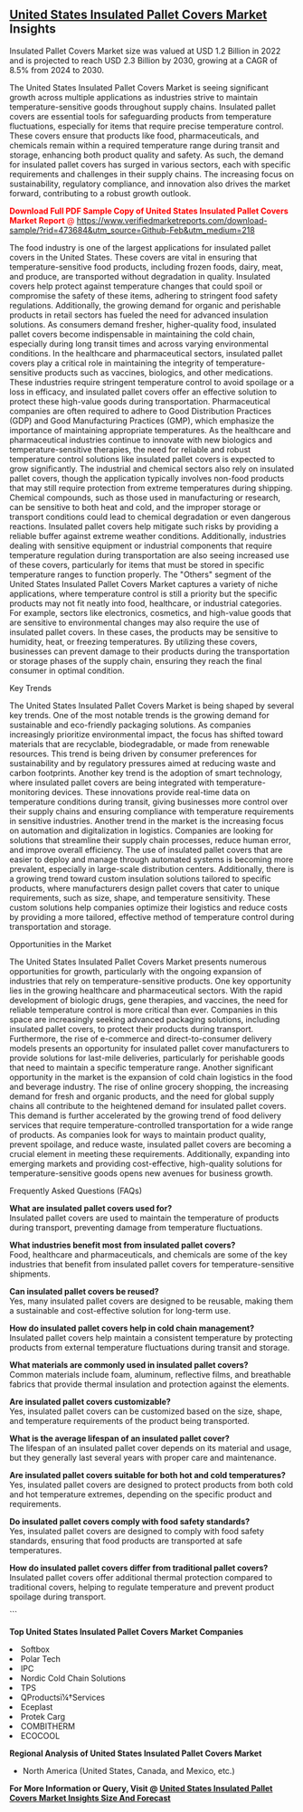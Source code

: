 <h2><a href="https://www.verifiedmarketreports.com/download-sample/?rid=473684&amp;utm_source=Github-Feb&amp;utm_medium=218" target="_blank">United States Insulated Pallet Covers Market</a> Insights</h2><p>Insulated Pallet Covers Market size was valued at USD 1.2 Billion in 2022 and is projected to reach USD 2.3 Billion by 2030, growing at a CAGR of 8.5% from 2024 to 2030.</p><p> <p>The United States Insulated Pallet Covers Market is seeing significant growth across multiple applications as industries strive to maintain temperature-sensitive goods throughout supply chains. Insulated pallet covers are essential tools for safeguarding products from temperature fluctuations, especially for items that require precise temperature control. These covers ensure that products like food, pharmaceuticals, and chemicals remain within a required temperature range during transit and storage, enhancing both product quality and safety. As such, the demand for insulated pallet covers has surged in various sectors, each with specific requirements and challenges in their supply chains. The increasing focus on sustainability, regulatory compliance, and innovation also drives the market forward, contributing to a robust growth outlook. <p><span class=""><span style="color: #ff0000;"><strong>Download Full PDF Sample Copy of United States Insulated Pallet Covers Market Report</strong> @ </span><a href="https://www.verifiedmarketreports.com/download-sample/?rid=473684&amp;utm_source=Github-Feb&amp;utm_medium=218" target="_blank">https://www.verifiedmarketreports.com/download-sample/?rid=473684&amp;utm_source=Github-Feb&amp;utm_medium=218</a></span></p></p> <p>The food industry is one of the largest applications for insulated pallet covers in the United States. These covers are vital in ensuring that temperature-sensitive food products, including frozen foods, dairy, meat, and produce, are transported without degradation in quality. Insulated covers help protect against temperature changes that could spoil or compromise the safety of these items, adhering to stringent food safety regulations. Additionally, the growing demand for organic and perishable products in retail sectors has fueled the need for advanced insulation solutions. As consumers demand fresher, higher-quality food, insulated pallet covers become indispensable in maintaining the cold chain, especially during long transit times and across varying environmental conditions. In the healthcare and pharmaceutical sectors, insulated pallet covers play a critical role in maintaining the integrity of temperature-sensitive products such as vaccines, biologics, and other medications. These industries require stringent temperature control to avoid spoilage or a loss in efficacy, and insulated pallet covers offer an effective solution to protect these high-value goods during transportation. Pharmaceutical companies are often required to adhere to Good Distribution Practices (GDP) and Good Manufacturing Practices (GMP), which emphasize the importance of maintaining appropriate temperatures. As the healthcare and pharmaceutical industries continue to innovate with new biologics and temperature-sensitive therapies, the need for reliable and robust temperature control solutions like insulated pallet covers is expected to grow significantly. The industrial and chemical sectors also rely on insulated pallet covers, though the application typically involves non-food products that may still require protection from extreme temperatures during shipping. Chemical compounds, such as those used in manufacturing or research, can be sensitive to both heat and cold, and the improper storage or transport conditions could lead to chemical degradation or even dangerous reactions. Insulated pallet covers help mitigate such risks by providing a reliable buffer against extreme weather conditions. Additionally, industries dealing with sensitive equipment or industrial components that require temperature regulation during transportation are also seeing increased use of these covers, particularly for items that must be stored in specific temperature ranges to function properly. The "Others" segment of the United States Insulated Pallet Covers Market captures a variety of niche applications, where temperature control is still a priority but the specific products may not fit neatly into food, healthcare, or industrial categories. For example, sectors like electronics, cosmetics, and high-value goods that are sensitive to environmental changes may also require the use of insulated pallet covers. In these cases, the products may be sensitive to humidity, heat, or freezing temperatures. By utilizing these covers, businesses can prevent damage to their products during the transportation or storage phases of the supply chain, ensuring they reach the final consumer in optimal condition. <p>Key Trends</p> <p>The United States Insulated Pallet Covers Market is being shaped by several key trends. One of the most notable trends is the growing demand for sustainable and eco-friendly packaging solutions. As companies increasingly prioritize environmental impact, the focus has shifted toward materials that are recyclable, biodegradable, or made from renewable resources. This trend is being driven by consumer preferences for sustainability and by regulatory pressures aimed at reducing waste and carbon footprints. Another key trend is the adoption of smart technology, where insulated pallet covers are being integrated with temperature-monitoring devices. These innovations provide real-time data on temperature conditions during transit, giving businesses more control over their supply chains and ensuring compliance with temperature requirements in sensitive industries. Another trend in the market is the increasing focus on automation and digitalization in logistics. Companies are looking for solutions that streamline their supply chain processes, reduce human error, and improve overall efficiency. The use of insulated pallet covers that are easier to deploy and manage through automated systems is becoming more prevalent, especially in large-scale distribution centers. Additionally, there is a growing trend toward custom insulation solutions tailored to specific products, where manufacturers design pallet covers that cater to unique requirements, such as size, shape, and temperature sensitivity. These custom solutions help companies optimize their logistics and reduce costs by providing a more tailored, effective method of temperature control during transportation and storage. <p>Opportunities in the Market</p> <p>The United States Insulated Pallet Covers Market presents numerous opportunities for growth, particularly with the ongoing expansion of industries that rely on temperature-sensitive products. One key opportunity lies in the growing healthcare and pharmaceutical sectors. With the rapid development of biologic drugs, gene therapies, and vaccines, the need for reliable temperature control is more critical than ever. Companies in this space are increasingly seeking advanced packaging solutions, including insulated pallet covers, to protect their products during transport. Furthermore, the rise of e-commerce and direct-to-consumer delivery models presents an opportunity for insulated pallet cover manufacturers to provide solutions for last-mile deliveries, particularly for perishable goods that need to maintain a specific temperature range. Another significant opportunity in the market is the expansion of cold chain logistics in the food and beverage industry. The rise of online grocery shopping, the increasing demand for fresh and organic products, and the need for global supply chains all contribute to the heightened demand for insulated pallet covers. This demand is further accelerated by the growing trend of food delivery services that require temperature-controlled transportation for a wide range of products. As companies look for ways to maintain product quality, prevent spoilage, and reduce waste, insulated pallet covers are becoming a crucial element in meeting these requirements. Additionally, expanding into emerging markets and providing cost-effective, high-quality solutions for temperature-sensitive goods opens new avenues for business growth. <p>Frequently Asked Questions (FAQs)</p> <p><b>What are insulated pallet covers used for?</b><br>Insulated pallet covers are used to maintain the temperature of products during transport, preventing damage from temperature fluctuations.</p> <p><b>What industries benefit most from insulated pallet covers?</b><br>Food, healthcare and pharmaceuticals, and chemicals are some of the key industries that benefit from insulated pallet covers for temperature-sensitive shipments.</p> <p><b>Can insulated pallet covers be reused?</b><br>Yes, many insulated pallet covers are designed to be reusable, making them a sustainable and cost-effective solution for long-term use.</p> <p><b>How do insulated pallet covers help in cold chain management?</b><br>Insulated pallet covers help maintain a consistent temperature by protecting products from external temperature fluctuations during transit and storage.</p> <p><b>What materials are commonly used in insulated pallet covers?</b><br>Common materials include foam, aluminum, reflective films, and breathable fabrics that provide thermal insulation and protection against the elements.</p> <p><b>Are insulated pallet covers customizable?</b><br>Yes, insulated pallet covers can be customized based on the size, shape, and temperature requirements of the product being transported.</p> <p><b>What is the average lifespan of an insulated pallet cover?</b><br>The lifespan of an insulated pallet cover depends on its material and usage, but they generally last several years with proper care and maintenance.</p> <p><b>Are insulated pallet covers suitable for both hot and cold temperatures?</b><br>Yes, insulated pallet covers are designed to protect products from both cold and hot temperature extremes, depending on the specific product and requirements.</p> <p><b>Do insulated pallet covers comply with food safety standards?</b><br>Yes, insulated pallet covers are designed to comply with food safety standards, ensuring that food products are transported at safe temperatures.</p> <p><b>How do insulated pallet covers differ from traditional pallet covers?</b><br>Insulated pallet covers offer additional thermal protection compared to traditional covers, helping to regulate temperature and prevent product spoilage during transport.</p> ```</p><p><strong>Top United States Insulated Pallet Covers Market Companies</strong></p><div data-test-id=""><p><li>Softbox</li><li> Polar Tech</li><li> IPC</li><li> Nordic Cold Chain Solutions</li><li> TPS</li><li> QProductsï¼†Services</li><li> Eceplast</li><li> Protek Carg</li><li> COMBITHERM</li><li> ECOCOOL</li></p><div><strong>Regional Analysis of&nbsp;United States Insulated Pallet Covers Market</strong></div><ul><li dir="ltr"><p dir="ltr">North America&nbsp;(United States, Canada, and Mexico, etc.)</p></li></ul><p><strong>For More Information or Query, Visit @&nbsp;</strong><strong><a href="https://www.verifiedmarketreports.com/product/insulated-pallet-covers-market/?utm_source=Github-Feb&amp;utm_medium=218" target="_blank">United States Insulated Pallet Covers Market Insights Size And Forecast</a></strong></p></div>
